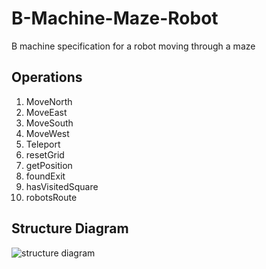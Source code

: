# B-Machine-Maze-Robot
B machine specification for a robot moving through a maze

## Operations
1. MoveNorth
2. MoveEast
3. MoveSouth
4. MoveWest
5. Teleport
6. resetGrid
7. getPosition
8. foundExit
9. hasVisitedSquare
10. robotsRoute

## Structure Diagram
![structure diagram](https://user-images.githubusercontent.com/65882072/211211352-fc10bb83-c57f-4850-92ee-80cec9b14fe6.png)
